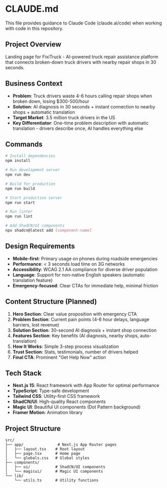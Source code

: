 # CLAUDE.md

This file provides guidance to Claude Code (claude.ai/code) when working with code in this repository.

## Project Overview
Landing page for FixiTruck - AI-powered truck repair assistance platform that connects broken-down truck drivers with nearby repair shops in 30 seconds.

## Business Context
- **Problem**: Truck drivers waste 4-6 hours calling repair shops when broken down, losing $300-500/hour
- **Solution**: AI diagnosis in 30 seconds + instant connection to nearby shops + automatic translation
- **Target Market**: 3.5 million truck drivers in the US
- **Key Differentiator**: One-time problem description with automatic translation - drivers describe once, AI handles everything else

## Commands
```bash
# Install dependencies
npm install

# Run development server
npm run dev

# Build for production
npm run build

# Start production server
npm run start

# Run linter
npm run lint

# Add ShadCN/UI components
npx shadcn@latest add [component-name]
```

## Design Requirements
- **Mobile-first**: Primary usage on phones during roadside emergencies
- **Performance**: < 3 seconds load time on 3G networks
- **Accessibility**: WCAG 2.1 AA compliance for diverse driver population
- **Language**: Support for non-native English speakers (automatic translation feature)
- **Emergency-focused**: Clear CTAs for immediate help, minimal friction

## Content Structure (Planned)
1. **Hero Section**: Clear value proposition with emergency CTA
2. **Problem Section**: Current pain points (4-6 hour delays, language barriers, lost revenue)
3. **Solution Section**: 30-second AI diagnosis + instant shop connection
4. **Features Section**: Key benefits (AI diagnosis, nearby shops, auto-translation)
5. **How It Works**: Simple 3-step process visualization
6. **Trust Section**: Stats, testimonials, number of drivers helped
7. **Final CTA**: Prominent "Get Help Now" action

## Tech Stack
- **Next.js 15**: React framework with App Router for optimal performance
- **TypeScript**: Type-safe development
- **Tailwind CSS**: Utility-first CSS framework
- **ShadCN/UI**: High-quality React components
- **Magic UI**: Beautiful UI components (Dot Pattern background)
- **Framer Motion**: Animation library

## Project Structure
```
src/
├── app/               # Next.js App Router pages
│   ├── layout.tsx    # Root layout
│   ├── page.tsx      # Home page
│   └── globals.css   # Global styles
├── components/
│   ├── ui/           # ShadCN/UI components
│   └── magicui/      # Magic UI components
└── lib/
    └── utils.ts      # Utility functions
```